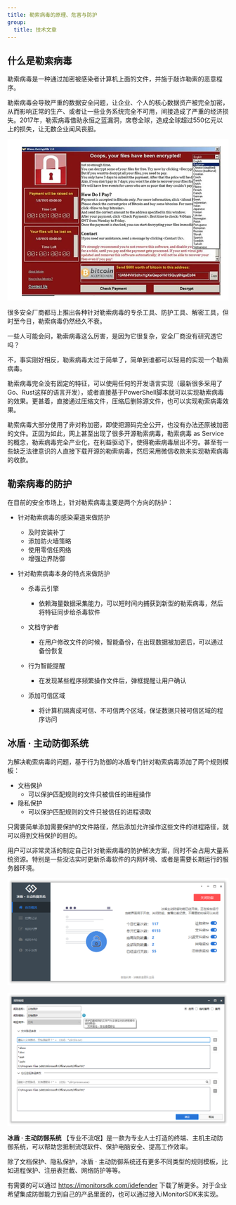 ```yaml
---
title: 勒索病毒的原理、危害与防护
group:
  title: 技术文章
---
```


## 什么是勒索病毒

勒索病毒是一种通过加密被感染者计算机上面的文件，并施于敲诈勒索的恶意程序。

勒索病毒会导致严重的数据安全问题，让企业、个人的核心数据资产被完全加密，从而影响正常的生产、或者让一些业务系统完全不可用，间接造成了严重的经济损失。2017年，勒索病毒借助永恒之蓝漏洞，席卷全球，造成全球超过550亿元以上的损失，让无数企业闻风丧胆。

![](./res/ransomware.png)

很多安全厂商都马上推出各种针对勒索病毒的专杀工具、防护工具、解密工具，但时至今日，勒索病毒仍然经久不衰。

一些人可能会问，勒索病毒这么厉害，是因为它很复杂，安全厂商没有研究透它吗？

不，事实刚好相反，勒索病毒太过于简单了，简单到谁都可以轻易的实现一个勒索病毒。

勒索病毒完全没有固定的特征，可以使用任何的开发语言实现（最新很多采用了Go、Rust这样的语言开发），或者直接基于PowerShell脚本就可以实现勒索病毒的效果。更甚着，直接通过压缩文件，压缩后删除源文件，也可以实现勒索病毒效果。

勒索病毒大部分使用了非对称加密，即使把源码完全公开，也没有办法还原被加密的文件。正因为如此，网上甚至出现了很多开源勒索病毒，勒索病毒 as Service的概念，勒索病毒完全产业化，在利益驱动下，使得勒索病毒层出不穷。甚至有一些缺乏法律意识的人直接下载开源的勒索病毒，然后采用微信收款来实现勒索病毒的收款。

## 勒索病毒的防护

在目前的安全市场上，针对勒索病毒主要是两个方向的防护：

- 针对勒索病毒的感染渠道来做防护

  - 及时安装补丁
  - 添加防火墙策略
  - 使用零信任网络
  - 增强边界防御

- 针对勒索病毒本身的特点来做防护

  - 杀毒云引擎
    - 依赖海量数据采集能力，可以短时间内捕获到新型的勒索病毒，然后将特征同步给杀毒软件

  - 文档守护者
    - 在用户修改文件的时候，智能备份，在出现数据被加密后，可以通过备份恢复

  - 行为智能提醒 
    - 在发现某些程序频繁操作文件后，弹框提醒让用户确认
  - 添加可信区域
    - 将计算机隔离成可信、不可信两个区域，保证数据只被可信区域的程序访问

## 冰盾 · 主动防御系统

为解决勒索病毒的问题，基于行为防御的冰盾专门针对勒索病毒添加了两个规则模板：

- 文档保护
  - 可以保护匹配规则的文件只被信任的进程操作
- 隐私保护
  - 可以保护匹配规则的文件只被信任的进程读取

只需要简单添加需要保护的文件路径，然后添加允许操作这些文件的进程路径，就可以得到文档保护的目的。

用户可以非常灵活的制定自己针对勒索病毒的防护解决方案，同时不会占用大量系统资源。特别是一些没法实时更新杀毒软件的内网环境、或者是需要长期运行的服务器环境。

![](./res/defender.png)


![](./res/file_protect.png)

**冰盾 · 主动防御系统** 【专业不流氓】是一款为专业人士打造的终端、主机主动防御系统，可以帮助您抵制流氓软件、保护电脑安全、提高工作效率。

除了文档保护、隐私保护，冰盾 · 主动防御系统还有更多不同类型的规则模板，比如进程保护、注册表拦截、网络防护等等。

有需要的可以通过 https://imonitorsdk.com/idefender 下载了解更多。对于企业希望集成防御能力到自己的产品里面的，也可以通过接入iMonitorSDK来实现。

